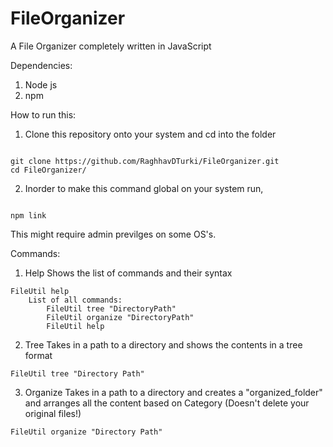 # FileOrganizer
A File Organizer completely written in JavaScript


Dependencies: 
1. Node js
2. npm

How to run this:
1. Clone this repository onto your system and cd into the folder
```

git clone https://github.com/RaghhavDTurki/FileOrganizer.git
cd FileOrganizer/

```
2. Inorder to make this command global on your system run,
```

npm link

```
This might require admin previlges on some OS's.


Commands:
1. Help
    Shows the list of commands and their syntax
```
FileUtil help
    List of all commands: 
        FileUtil tree "DirectoryPath"
        FileUtil organize "DirectoryPath"
        FileUtil help
```

2. Tree
    Takes in a path to a directory and shows the contents in a tree format
```
FileUtil tree "Directory Path"
```

3. Organize
    Takes in a path to a directory and creates a "organized_folder" and arranges all the content based on Category
    (Doesn't delete your original files!)
```
FileUtil organize "Directory Path"
```
